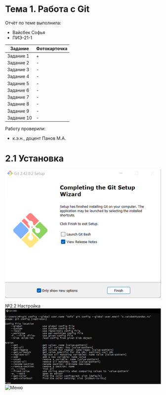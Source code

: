 # Тема 1. Работа с Git
Отчёт по теме выполнила:
  - Вайсбек Софья 
  - ПИЭ-21-1

| Задание | Фотокарточка |
| ------ | ------ |
| Задание 1 | + | 
| Задание 2 | - | 
| Задание 3 | - | 
| Задание 4 | - | 
| Задание 5 | - | 
| Задание 6 | - | 
| Задание 7 | - | 
| Задание 8 | - | 
| Задание 9 | - | 
| Задание 10 | - | 

Работу проверили:
- к.э.н., доцент Панов М.А.

# 2.1 Установка
![Меню](https://github.com/SofyaVaisbek/Pro/blob/44d227d17a5db6ce4b13cbd8da420f10c463946a/pic/%D0%A3%D1%81%D1%82%D0%B0%D0%BD%D0%BE%D0%B2%D0%BA%D0%B0.png)

№2.2 Настройка
![Меню](https://github.com/SofyaVaisbek/Pro/blob/b7cf3a352eca7dc13b014e8f8d4f1c14f6d2db08/pic/1%D0%9D%D0%B0%D1%81%D1%82%D1%80%D0%BE%D0%B9%D0%BA%D0%B0.png)
![Меню]()
